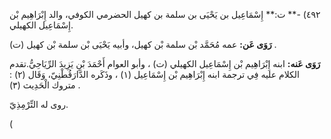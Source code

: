 ٤٩٢) -** ت:** إِسْمَاعِيل بن يَحْيَى بن سلمة بن كهيل الحضرمي الكوفي، والد إِبْرَاهِيم بْن إِسْمَاعِيل الكهيلي.

**رَوَى عَن:** عمه مُحَمَّد بْن سلمة بْن كهيل، وأبيه يَحْيَى بْن سلمة بْن كهيل (ت) .

**رَوَى عَنه:** ابنه إِبْرَاهِيم بْن إِسْمَاعِيل الكهيلي (ت) ، وأبو العوام أَحْمَدَ بْنِ يَزِيدَ الرِّيَاحِيُّ.تقدم الكلام عليه فِي ترجمة ابنه إِبْرَاهِيم بْن إِسْمَاعِيل (١) ، وذَكَره الدَّارَقُطْنِيّ، وَقَال (٢) : متروك الْحَدِيث (٣) .

روى له التِّرْمِذِيّ.

(